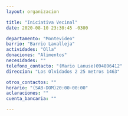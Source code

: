 ```yaml
---
layout: organizacion

title: "Iniciativa Vecinal"
date: 2020-08-10 23:30:45 -0300

departamento: "Montevideo"
barrio: "Barrio Lavalleja"
actividades: "Olla"
donaciones: "Alimentos"
necesidades: ""
telefono_contacto: "(Mario Lanuse)094896412"
direccion: "Los Olvidados 2 25 metros 1463"

otros_contactos: ""
horario: "(SAB-DOM)20:00-00:00"
aclaraciones: ""
cuenta_bancaria: ""

---
```

